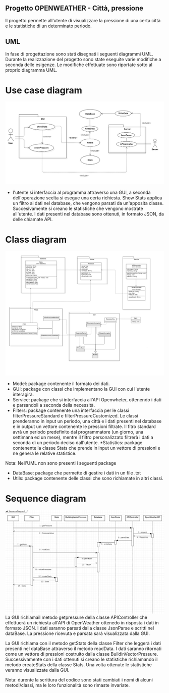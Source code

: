 ## Progetto OPENWEATHER - Città, pressione 
Il progetto permette all'utente di visualizzare la pressione di una certa città e le statistiche di un determinato periodo.

## UML
In fase di progettazione sono stati disegnati i seguenti diagrammi UML. Durante la realizzazione del progetto sono state eseguite varie modifiche a seconda delle esigenze. Le modifiche effettuate sono riportate sotto al proprio diagramma UML.

# Use case diagram
![](./images/UsaCase1.jpg)
* l'utente si interfaccia al programma attraverso una GUI, a seconda dell'operazione scelta si esegue una certa richiesta. 
  Show Stats applica un filtro ai dati nel database, che vengono parsati da un'apposita classe. Succesivamente si creano le statistiche che vengono mostrate all'utente.
  I dati presenti nel database sono ottenuti, in formato JSON, da delle chiamate API.
  
# Class diagram
![](./images/ClassDiagram.jpg)
* Model: package contenente il formato dei dati.
* GUI: package con classi che implementano la GUI con cui l'utente interagirà.
* Service: package che si interfaccia all'API Openwheter, ottenendo i dati e parsandoli a seconda della necessità.
* Filters: package contenente una interfaccia per le classi filterPressureStandard e filterPressureCustomized. Le classi prenderanno in input un periodo, una città e i dati presenti nel database e in output un vettore contenente le pressioni filtrate. Il fitro standard avrà un periodo predefinito dal programmatore (un giorno, una settimana ed un mese), mentre il filtro personalizzato filtrerà i dati a seconda di un periodo deciso dall'utente.
*Statistics: package contenente la classe Stats che prende in input un vettore di pressioni e ne genera le relative statistice.

Nota: Nell'UML non sono presenti i seguenti package
* DataBase: package che permette di gestire i dati in un file .txt
* Utils: package contenente delle classi che sono richiamate in altri classi.

# Sequence diagram
![](./images/SequenceDiagram.jpg)
La GUI richiamail metodo getpressure della classe APIController che effettuerà un richiesta all'API di OpenWeather ottenedo in risposta i dati in formato JSON. I dati saranno parsati dalla classe JsonParse e scritti nel dataBase. La pressione ricevuta e parsata sarà visualizzata dalla GUI.

La GUI richiama con il metodo getStats della classe Filter che leggerà i dati presenti nel dataBase attraverso il metodo readData. I dati saranno ritornati come un vettore di pressioni costruito dalla classe BuildinVectorPressure. Successivamente con i dati ottenuti si creano le statistiche richiamando il metodo createStats della classe Stats. Una volta ottenute le statistiche veranno visualizzate dalla GUI. 

Nota: durente la scrittura del codice sono stati cambiati i nomi di alcuni metodi/classi, ma le loro funzionalità sono rimaste invariate.


